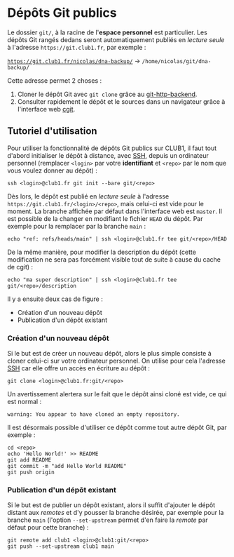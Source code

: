 Dépôts Git publics
==================

Le dossier `git/`, à la racine de l'**espace personnel** est particulier.
Les dépôts Git rangés dedans seront automatiquement publiés en _lecture seule_
à l'adresse `https://git.club1.fr`, par exemple :

[`https://git.club1.fr/nicolas/dna-backup/`](https://git.club1.fr/nicolas/dna-backup/)
&rarr; `/home/nicolas/git/dna-backup/`

Cette adresse permet 2 choses :

1. Cloner le dépôt Git avec `git clone` grâce au
   [git-http-backend](https://git-scm.com/docs/git-http-backend).
2. Consulter rapidement le dépôt et le sources dans un navigateur grâce à
   l'interface web [cgit](https://git.zx2c4.com/cgit/about/).

Tutoriel d'utilisation
----------------------

Pour utiliser la fonctionnalité de dépôts Git publics sur CLUB1, il faut tout
d'abord initialiser le dépôt à distance, avec [SSH](ssh), depuis un ordinateur personnel
(remplacer `<login>` par votre **identifiant** et `<repo>` par le nom que vous
voulez donner au dépôt) :

    ssh <login>@club1.fr git init --bare git/<repo>

Dès lors, le dépôt est publié en _lecture seule_ à l'adresse
`https://git.club1.fr/<login>/<repo>`, mais celui-ci est vide pour le
moment. La branche affichée par défaut dans l'interface web est `master`.
Il est possible de la changer en modifiant le fichier `HEAD` du dépôt.
Par exemple pour la remplacer par la branche `main` :

    echo "ref: refs/heads/main" | ssh <login>@club1.fr tee git/<repo>/HEAD

De la même manière, pour modifier la description du dépôt (cette modification
ne sera pas forcément visible tout de suite à cause du cache de cgit) :

    echo "ma super description" | ssh <login>@club1.fr tee git/<repo>/description

Il y a ensuite deux cas de figure :

- Création d'un nouveau dépôt
- Publication d'un dépôt existant

### Création d'un nouveau dépôt

Si le but est de créer un nouveau dépôt, alors le plus simple consiste
à cloner celui-ci sur votre ordinateur personnel.
On utilise pour cela l'adresse [SSH](ssh) car elle offre un accès en écriture
au dépôt :

    git clone <login>@club1.fr:git/<repo>

Un avertissement alertera sur le fait que le dépôt ainsi cloné est vide, ce
qui est normal :

    warning: You appear to have cloned an empty repository.

Il est désormais possible d'utiliser ce dépôt comme tout autre dépôt Git,
par exemple :

    cd <repo>
    echo 'Hello World!' >> README
    git add README
    git commit -m "add Hello World README"
    git push origin


### Publication d'un dépôt existant

Si le but est de publier un dépôt existant, alors il suffit d'ajouter le
dépôt distant aux _remotes_ et d'y pousser la branche désirée, par exemple
pour la branche `main` (l'option `--set-upstream` permet d'en faire la
_remote_ par défaut pour cette branche) :

    git remote add club1 <login>@club1:git/<repo>
    git push --set-upstream club1 main

